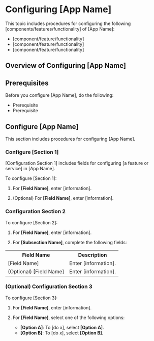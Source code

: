 # Configuring [App Name]

<!-- Provide a topic sentence, such as the one below -->

This topic includes procedures for configuring the following [components/features/functionality] of [App Name]:
* [component/feature/functionality]
* [component/feature/functionality]
* [component/feature/functionality]

## Overview of Configuring [App Name]

<!-- Include an Overview section to give an introduction to the
configuration process.
For example, you can include descriptions of terminology, provide any
recommendations, or describe why completing the configuration procedures
is important.-->

## Prerequisites

<!-- Include a Prerequisites section is there are tasks a user
must do or information a user must gather before beginning the
configuration procedures. -->

Before you configure [App Name], do the following:

* Prerequisite <!-- Example: "Ensure that port 8800 is open."-->
* Prerequisite

## Configure [App Name]

This section includes procedures for configuring [App Name].

### Configure [Section 1]

<!-- This section heading should most likely match the title of
the corresponding section in the Replicated admin console
configuration screen.
Example: "Configure Networking"-->

[Configuration Section 1] includes fields for configuring [a feature or service] in [App Name].

To configure [Section 1]:

1. For **[Field Name]**, enter [information].

1. (Optional) For **[Field Name]**, enter [information].
  <!-- Put (Optional) at the start to denote optional fields.-->

### Configuration Section 2

To configure [Section 2]:

1. For **[Field Name]**, enter [information].

1. For **[Subsection Name]**, complete the following fields:
<!-- To handle subsections with multiple fields,
use the following table format-->
   <table>
     <tr>
       <th>Field Name</th>
       <th>Description</th>
     </tr>
     <tr>
       <td>[Field Name]</td>
       <td>Enter [information].</td>
     </tr>
     <tr>
       <td>(Optional) [Field Name]</td>
       <td>Enter [information].</td>
     </tr>
   </table>

### (Optional) Configuration Section 3 <!-- Put (Optional) at the start to denote optional sections.-->

To configure [Section 3]:

1. For **[Field Name]**, enter [information].

1. For **[Field Name]**, select one of the following options:
   * **[Option A]**: To [do x], select **[Option A]**.
   * **[Option B]**: To [do x], select **[Option B]**.
   <!-- Use this bulleted list format if the user needs to
   select between multiple options.-->

<!-- ## Next Steps

After you configure [App Name], [do this next step]. See [link to more information].

[Include an optional Next Steps section if there is another task users must complete
directly after they finish configuring the app.]

-->

<!-- ## Additional Resources

* Link 1
* Link 2

[Include an optional Additional Resources section ONLY if there is a specific reason that the users must or should reference these links.]

-->
